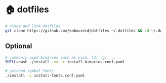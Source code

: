 # 🏠 dotfiles
```bash
# clone and link dotfiles
git clone https://github.com/kabouzeid/dotfiles ~/.dotfiles && cd ~/.dotfiles && ./install
```

## Optional
```bash
# commonly used binaries such as nvim, fd, rg, ...
SHELL=bash ./install -vv -c install-binaries.conf.yaml
```

```bash
# patched symbol fonts
./install -c install-fonts.conf.yaml
```
